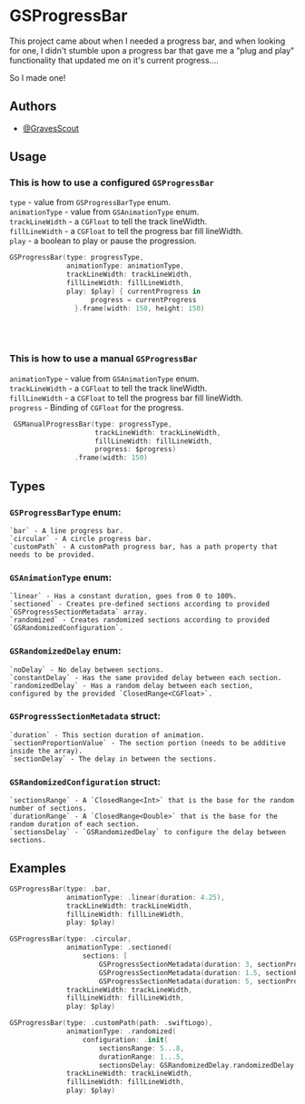 
# GSProgressBar

This project came about when I needed a progress bar, and when looking for one, I didn't stumble upon a progress bar that gave me a "plug and play" functionality that updated me on it's current progress.... 

So I made one!

## Authors

- [@GravesScout](https://github.com/GravesScout)


## Usage
### This is how to use a configured `GSProgressBar`

`type` - value from `GSProgressBarType` enum.<br>
`animationType` - value from `GSAnimationType` enum.<br>
`trackLineWidth` - a `CGFloat` to tell the track lineWidth.<br>
`fillLineWidth` - a `CGFloat` to tell the progress bar fill lineWidth.<br>
`play` - a boolean to play or pause the progression.<br>

```swift
GSProgressBar(type: progressType,
              animationType: animationType,
              trackLineWidth: trackLineWidth,
              fillLineWidth: fillLineWidth,
              play: $play) { currentProgress in
                    progress = currentProgress
                }.frame(width: 150, height: 150)
```

<br>
<br>

### This is how to use a manual `GSProgressBar`

`animationType` - value from `GSAnimationType` enum.<br>
`trackLineWidth` - a `CGFloat` to tell the track lineWidth.<br>
`fillLineWidth` - a `CGFloat` to tell the progress bar fill lineWidth.<br>
`progress` - Binding of `CGFloat` for the progress.<br>

```swift
 GSManualProgressBar(type: progressType,
                     trackLineWidth: trackLineWidth,
                     fillLineWidth: fillLineWidth,
                     progress: $progress)
                .frame(width: 150)
```

## Types
### `GSProgressBarType` enum:
```
`bar` - A line progress bar.
`circular` - A circle progress bar.
`customPath` - A customPath progress bar, has a path property that needs to be provided.
```

### `GSAnimationType` enum:
```
`linear` - Has a constant duration, goes from 0 to 100%.
`sectioned` - Creates pre-defined sections according to provided `GSProgressSectionMetadata` array.
`randomized` - Creates randomized sections according to provided `GSRandomizedConfiguration`.
```
### `GSRandomizedDelay` enum:
```
`noDelay` - No delay between sections.
`constantDelay` - Has the same provided delay between each section.
`randomizedDelay` - Has a random delay between each section, configured by the provided `ClosedRange<CGFloat>`.
```

### `GSProgressSectionMetadata` struct:
```
`duration` - This section duration of animation.
`sectionProportionValue` - The section portion (needs to be additive inside the array).
`sectionDelay` - The delay in between the sections.
```

### `GSRandomizedConfiguration` struct:
```
`sectionsRange` - A `ClosedRange<Int>` that is the base for the random number of sections.
`durationRange` - A `ClosedRange<Double>` that is the base for the random duration of each section.
`sectionsDelay` - `GSRandomizedDelay` to configure the delay between sections.
```
## Examples

```swift
GSProgressBar(type: .bar,
              animationType: .linear(duration: 4.25),
              trackLineWidth: trackLineWidth,
              fillLineWidth: fillLineWidth,
              play: $play)
```


```swift
GSProgressBar(type: .circular,
              animationType: .sectioned(
                  sections: [
                      GSProgressSectionMetadata(duration: 3, sectionProportionValue: 0.3, sectionDelay: 2),
                      GSProgressSectionMetadata(duration: 1.5, sectionProportionValue: 0.6, sectionDelay: 4),
                      GSProgressSectionMetadata(duration: 5, sectionProportionValue: 0.1)]),
              trackLineWidth: trackLineWidth,
              fillLineWidth: fillLineWidth,
              play: $play)
```

```swift
GSProgressBar(type: .customPath(path: .swiftLogo),
              animationType: .randomized(
                  configuration: .init(
                      sectionsRange: 5...8,
                      durationRange: 1...5,
                      sectionsDelay: GSRandomizedDelay.randomizedDelay(delayRange: 0.4...5))),
              trackLineWidth: trackLineWidth,
              fillLineWidth: fillLineWidth,
              play: $play)
```
